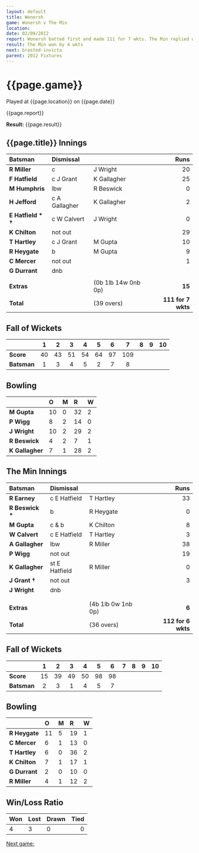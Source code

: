 ```yaml
---
layout: default
title: Wonersh
game: Wonersh v The Min
location: 
date: 02/09/2012
report: Wonersh batted first and made 111 for 7 wkts. The Min replied with 112 for 6 wkts
result: The Min won by 4 wkts
next: brasted-invicta
parent: 2012 Fixtures
---
```


# {{page.game}}

Played at {{page.location}} on {{page.date}}

{{page.report}}

**Result:** {{page.result}}

## {{page.title}} Innings

| Batsman | Dismissal |  | Runs |
|:---|:---|---|---:|
| **R Miller** | c | J Wright | 20 |
| **F Hatfield** | c J Grant | K Gallagher | 25 |
| **M Humphris** | lbw | R Beswick | 0 |
| **H Jefford** | c A Gallagher | K Gallagher | 2 |
| **E Hatfield &#42; &#8224;** | c W Calvert | J Wright | 0 |
| **K Chilton** | not out |  | 29 |
| **T Hartley** | c J Grant | M Gupta | 10 |
| **R Heygate** | b | M Gupta | 9 |
| **C Mercer** | not out |  | 1 |
| **G Durrant** | dnb |  |  |
|  |  |  |  |
| **Extras** | | (0b 1lb 14w 0nb 0p) | **15** |
| **Total** | | (39 overs) | **111 for 7 wkts** |

## Fall of Wickets

| | 1 | 2 | 3 | 4 | 5 | 6 | 7 | 8 | 9 | 10 |
|---|:---:|:---:|:---:|:---:|:---:|:---:|:---:|:---:|:---:|:---:|
| **Score** | 40 | 43 | 51 | 54 | 64 | 97 | 109 |  |  |  |
| **Batsman** | 1 | 3 | 4 | 5 | 2 | 7 | 8 |  |  |  |

## Bowling

| | O | M | R | W |
|---|:---|:---|:---|:---|
| **M Gupta** | 10 | 0 | 32 | 2 |
| **P Wigg** | 8 | 2 | 14 | 0 |
| **J Wright** | 10 | 2 | 29 | 2 |
| **R Beswick** | 4 | 2 | 7 | 1 |
| **K Gallagher** | 7 | 1 | 28 | 2 |

## The Min Innings

| Batsman | Dismissal |  | Runs |
|:---|:---|---|---:|
| **R Earney** | c E Hatfield | T Hartley | 33 |
| **R Beswick &#42;** | b | R Heygate | 0 |
| **M Gupta** | c & b | K Chilton | 8 |
| **W Calvert** | c E Hatfield | T Hartley | 3 |
| **A Gallagher** | lbw | R Miller | 38 |
| **P Wigg** | not out |  | 19 |
| **K Gallagher** | st E Hatfield | R Miller | 0 |
| **J Grant &#8224;** | not out |  | 3 |
| **J Wright** | dnb |  |  |
|  |  |  |  |
|  |  |  |  |
| **Extras** | | (4b 1lb 0w 1nb 0p) | **6** |
| **Total** | | (36 overs) | **112 for 6 wkts** |

## Fall of Wickets

| | 1 | 2 | 3 | 4 | 5 | 6 | 7 | 8 | 9 | 10 |
|---|:---:|:---:|:---:|:---:|:---:|:---:|:---:|:---:|:---:|:---:|
| **Score** | 15 | 39 | 49 | 50 | 98 | 98 |  |  |  |  |
| **Batsman** | 2 | 3 | 1 | 4 | 5 | 7 |  |  |  |  |

## Bowling

| | O | M | R | W |
|---|:---|:---|:---|:---|
| **R Heygate** | 11 | 5 | 19 | 1 |
| **C Mercer** | 6 | 1 | 13 | 0 |
| **T Hartley** | 6 | 0 | 36 | 2 |
| **K Chilton** | 7 | 1 | 17 | 1 |
| **G Durrant** | 2 | 0 | 10 | 0 |
| **R Miller** | 4 | 1 | 12 | 2 |

## Win/Loss Ratio

| Won | Lost | Drawn | Tied |
|:---|:---|:---|---:|
| 4 | 3 | 0 | 0 |

[Next game:]({{page.next}})